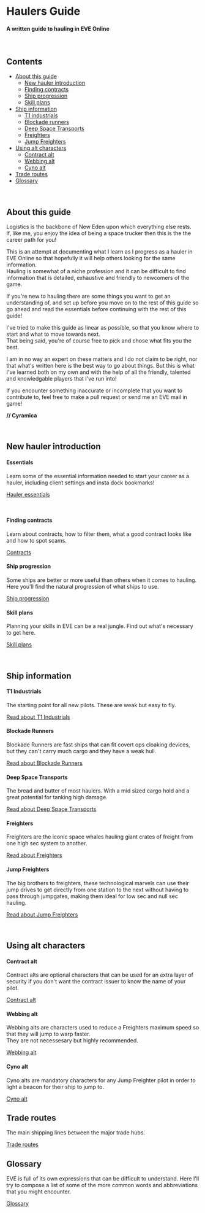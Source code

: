 # Haulers Guide #
#### A written guide to hauling in EVE Online
<br>  


## Contents

- [About this guide](#about-this-guide)
  - [New hauler introduction](#new-hauler-introduction)
  - [Finding contracts](#finding-contracts)
  - [Ship progression](#ship-progression)
  - [Skill plans](#skill-plans)
- [Ship information](#ship-information)
  - [T1 industrials](#t1-industrials)
  - [Blockade runners](#blockade-runners)
  - [Deep Space Transports](#deep-space-transports)
  - [Freighters](#freighters)
  - [Jump Freighters](#jump-freighters)
- [Using alt characters](#using-alt-characters)
  - [Contract alt](#contract-alt)
  - [Webbing alt](#webbing-alt)
  - [Cyno alt](#cyno-alt)
- [Trade routes](#trade-routes)
- [Glossary](#glossary)

<br>


## About this guide
Logistics is the backbone of New Eden upon which everything else rests.  
If, like me, you enjoy the idea of being a space trucker then this is the the career path for you!

This is an attempt at documenting what I learn as I progress as a hauler in EVE Online so that hopefully it will help others looking for the same information.  
Hauling is somewhat of a niche profession and it can be difficult to find information that is detailed, exhaustive and friendly to newcomers of the game.

If you're new to hauling there are some things you want to get an understanding of, and set up before you move on to the rest of this guide so go ahead and read the essentials before continuing with the rest of this guide!

I've tried to make this guide as linear as possible, so that you know where to start and what to move towards next.  
That being said, you're of course free to pick and chose what fits you the best.

I am in no way an expert on these matters and I do not claim to be right, nor that what's written here is the best way to go about things. But this is what I've learned both on my own and with the help of all the friendly, talented and knowledgable players that I've run into!

If you encounter something inaccurate or incomplete that you want to contribute to, feel free to make a pull request or send me an EVE mail in game!

**// Cyramica**

<br>

## New hauler introduction

#### Essentials 

Learn some of the essential information needed to start your career as a hauler, including client settings and insta dock bookmarks!

[Hauler essentials](docs/essentials.md)

<br>


#### Finding contracts

Learn about contracts, how to filter them, what a good contract looks like and how to spot scams.

[Contracts](docs/contracts.md)

#### Ship progression

Some ships are better or more useful than others when it comes to hauling.  
Here you'll find the natural progression of what ships to use.

[Ship progression](docs/ship-progression.md)

#### Skill plans

Planning your skills in EVE can be a real jungle. Find out what's necessary to get here.

[Skill plans](docs/skill-plans.md)

<br>

## Ship information

#### T1 Industrials

The starting point for all new pilots. These are weak but easy to fly.

[Read about T1 Industrials](docs/t1-industrials.md)

#### Blockade Runners

Blockade Runners are fast ships that can fit covert ops cloaking devices, but they can't carry much cargo and they have a weak hull.

[Read about Blockade Runners](docs/blockade-runners.md)

#### Deep Space Transports

The bread and butter of most haulers. With a mid sized cargo hold and a great potential for tanking high damage.

[Read about Deep Space Transports](docs/deep-space-transports.md)

#### Freighters

Freighters are the iconic space whales hauling giant crates of freight from one high sec system to another.

[Read about Freighters](docs/freighters.md)

#### Jump Freighters

The big brothers to freighters, these technological marvels can use their jump drives to get directly from one station to the next without having to pass through jumpgates, making them ideal for low sec and null sec hauling.

[Read about Jump Freighters](docs/jump-freighters.md)

<br>


## Using alt characters
#### Contract alt

Contract alts are optional characters that can be used for an extra layer of security if you don't want the contract issuer to know the name of your pilot.

[Contract alt](docs/contract-alt.md)

#### Webbing alt

Webbing alts are characters used to reduce a Freighters maximum speed so that they will jump to warp faster.  
They are not necessesary but highly recommended.

[Webbing alt](docs/webbing-alt.md)

#### Cyno alt

Cyno alts are mandatory characters for any Jump Freighter pilot in order to light a beacon for their ship to jump to.

[Cyno alt](docs/cyno-alt.md)

## Trade routes

The main shipping lines between the major trade hubs.

[Trade routes](docs/trade-routes.md)

## Glossary

EVE is full of its own expressions that can be difficult to understand. Here I'll try to compose a list of some of the more common words and abbreviations that you might encounter.

[Glossary](docs/glossary.md)

